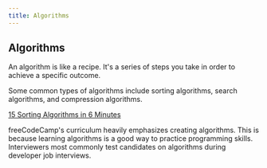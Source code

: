 ```yaml
---
title: Algorithms
---
```

## Algorithms

An algorithm is like a recipe. It's a series of steps you take in order to achieve a specific outcome.

Some common types of algorithms include sorting algorithms, search algorithms, and compression algorithms.

<a href='https://www.youtube.com/watch?v=kPRA0W1kECg' target='_blank' rel='nofollow'>15 Sorting Algorithms in 6 Minutes</a>

freeCodeCamp's curriculum heavily emphasizes creating algorithms. This is because learning algorithms is a good way to practice programming skills. Interviewers most commonly test candidates on algorithms during developer job interviews.
